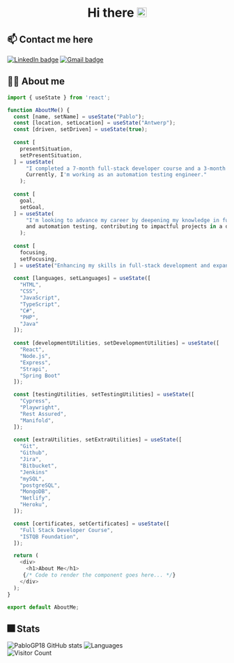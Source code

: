 <h1 align="center">
  Hi there
  <img src="https://raw.githubusercontent.com/MartinHeinz/MartinHeinz/master/wave.gif" alt="waving hand" width="22px">
</h1>

## :mailbox: Contact me here 
[![LinkedIn badge](https://img.shields.io/badge/LinkedIn-0077B5?style=for-the-badge&logo=linkedin&logoColor=white)](https://www.linkedin.com/in/pablo-garcia-plaza/)
[![Gmail badge](https://img.shields.io/badge/Gmail-D14836?style=for-the-badge&logo=gmail&logoColor=white)](mailto:garciaplaza.pablo)

## :man_technologist: About me
```ts
import { useState } from 'react';

function AboutMe() {
  const [name, setName] = useState("Pablo");
  const [location, setLocation] = useState("Antwerp");
  const [driven, setDriven] = useState(true);
  
  const [
    presentSituation,
    setPresentSituation,
  ] = useState(
      "I completed a 7-month full-stack developer course and a 3-month internship.
      Currently, I'm working as an automation testing engineer."
    );
  
  const [
    goal,
    setGoal,
  ] = useState(
      "I'm looking to advance my career by deepening my knowledge in full stack development
      and automation testing, contributing to impactful projects in a dynamic company."
    );
  
  const [
    focusing,
    setFocusing,
  ] = useState("Enhancing my skills in full-stack development and expanding my expertise in automation testing.");
  
  const [languages, setLanguages] = useState([
    "HTML",
    "CSS",
    "JavaScript",
    "TypeScript",
    "C#",
    "PHP",
    "Java"
  ]);
  
  const [developmentUtilities, setDevelopmentUtilities] = useState([
    "React",
    "Node.js",
    "Express",
    "Strapi",
    "Spring Boot"
  ]);

  const [testingUtilities, setTestingUtilities] = useState([
    "Cypress",
    "Playwright",
    "Rest Assured",
    "Manifold",
  ]);
  
  const [extraUtilities, setExtraUtilities] = useState([
    "Git",
    "Github",
    "Jira",
    "Bitbucket",
    "Jenkins"
    "mySQL",
    "postgreSQL",
    "MongoDB",
    "Netlify",
    "Heroku",
  ]);

  const [certificates, setCertificates] = useState([
    "Full Stack Developer Course",
    "ISTQB Foundation",
  ]);

  return (
    <div>
      <h1>About Me</h1>
     {/* Code to render the component goes here... */}
    </div>
  );
}

export default AboutMe;

```

## :fireworks: Stats
![PabloGP18 GitHub stats](https://github-readme-stats.vercel.app/api?username=PabloGP18&theme=blue-green)
![Languages](https://github-readme-stats.vercel.app/api/top-langs/?username=PabloGP18&theme=blue-green&layout=compact&langs_count=8)
<br>
![Visitor Count](https://profile-counter.glitch.me/PabloGP18/count.svg)


<!--
**PabloGP18/PabloGP18** is a ✨ _special_ ✨ repository because its `README.md` (this file) appears on your GitHub profile.
-->
